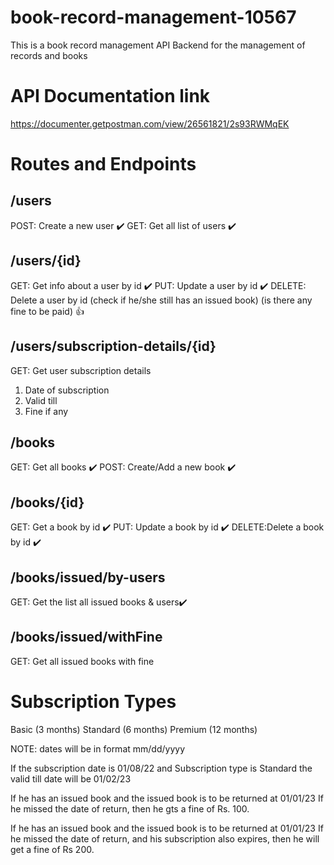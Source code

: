 # book-record-management-10567

This is a book record management API Backend for the management of records and books

# API Documentation link
 https://documenter.getpostman.com/view/26561821/2s93RWMqEK

# Routes and Endpoints

## /users

POST: Create a new user ✔️
GET: Get all list of users ✔️

## /users/{id}

GET: Get info about a user by id  ✔️
PUT: Update a user by id  ✔️
DELETE: Delete a user by id (check if he/she still has an issued book) (is there any fine to be paid) 👍

## /users/subscription-details/{id}

GET: Get user subscription details 

1. Date of subscription
2. Valid till
3. Fine if any

## /books

GET: Get all books ✔️
POST: Create/Add a new book ✔️

## /books/{id}

GET: Get a book by id ✔️
PUT: Update a book by id ✔️
DELETE:Delete a book by id ✔️

## /books/issued/by-users

GET: Get the list all issued books & users✔️

## /books/issued/withFine

GET: Get all issued books with fine

# Subscription Types

Basic (3 months)
Standard (6 months)
Premium (12 months)

NOTE: dates will be in format mm/dd/yyyy

If the subscription date is 01/08/22
and Subscription type is Standard
the valid till date will be 01/02/23

If he has an issued book and the issued book is to be returned at 01/01/23
If he missed the date of return, then he gts a fine of Rs. 100.

If he has an issued book and the issued book is to be returned at 01/01/23
If he missed the date of return, and his subscription also expires, then he will get a fine of Rs 200. 





